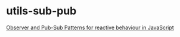 # utils-sub-pub

[Observer and Pub-Sub Patterns for reactive behaviour in JavaScript](https://dionarodrigues.dev/blog/observer-and-pub-sub-patterns-for-reactive-behaviours-in-javascript)
